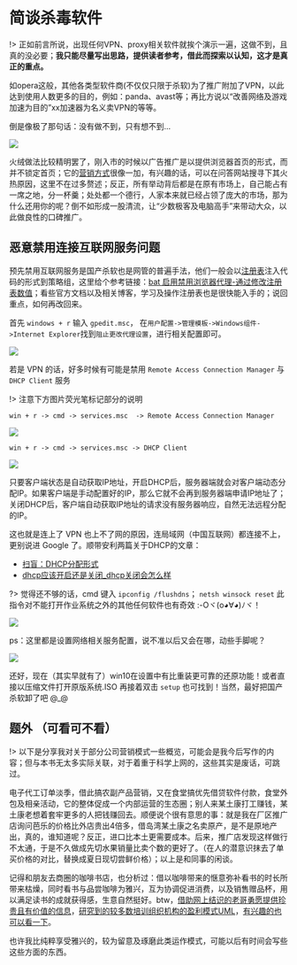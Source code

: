 # 简谈杀毒软件

!> 正如前言所说，出现任何VPN、proxy相关软件就挨个演示一遍，这做不到，且真的没必要；**我只能尽量写出思路，提供读者参考，借此而探索以认知，这才是真正的重点。**

如opera这般，其他各类型软件商(不仅仅只限于杀软)为了推广附加了VPN，以此达到使用人数更多的目的，例如：panda、avast等；再比方说以“改善网络及游戏加速为目的”xx加速器为名义卖VPN的等等。

倒是像极了那句话：没有做不到，只有想不到...

![](https://i.postimg.cc/NjpHZTTV/QQ-20190612093300.jpg)

火绒做法比较精明罢了，刚入市的时候以广告推广是以提供浏览器首页的形式，而并不锁定首页；它的[营销方式](/append/guochan-sharuan?id=一些题外话-（可看可不看）)很像一加，有兴趣的话，可以在问答网站搜寻下其火热原因，这里不在过多赘述；反正，所有举动背后都是在原有市场上，自己能占有一席之地，分一杯羹；处处都一个德行，人家本来就已经占领了庞大的市场，那为什么还用你的呢？倒不如形成一股清流，让“少数极客及电脑高手”来带动大众，以此做良性的口碑推广。

## 恶意禁用连接互联网服务问题

预先禁用互联网服务是国产杀软也是网管的普遍手法，他们一般会以[注册表](https://baike.baidu.com/item/%E6%B3%A8%E5%86%8C%E8%A1%A8)注入代码的形式到策略组，这里给个参考链接：[bat 启用禁用浏览器代理-通过修改注册表数值](https://cuityang.iteye.com/blog/2438902)；看些官方文档以及相关博客，学习及操作注册表也是很快能入手的；说回重点，如何再改回来。

首先 `windows + r` 输入 `gpedit.msc`， 在`用户配置->管理模板->Windows组件->Internet Explorer`找到`阻止更改代理设置`，进行相关配置即可。

![](https://i.postimg.cc/fR6Ht6qD/Snipaste-2019-06-12-11-06-32.png)

若是 VPN 的话，好多时候有可能是禁用 `Remote Access Connection Manager` 与 `DHCP Client` 服务

!> 注意下方图片荧光笔标记部分的说明

`win + r -> cmd -> services.msc  -> Remote Access Connection Manager`

![](https://i.postimg.cc/XNpDqPNx/Snipaste-2019-06-30-00-22-10.png)

`win + r -> cmd -> services.msc -> DHCP Client`

![](https://i.postimg.cc/C16PJG7j/2019-06-30-002835.png)

只要客户端状态是自动获取IP地址，开启DHCP后，服务器端就会对客户端动态分配IP。如果客户端是手动配置好的IP，那么它就不会再到服务器端申请IP地址了；关闭DHCP后，客户端自动获取IP地址的请求没有服务器响应，自然无法远程分配的IP。

这也就是连上了 VPN 也上不了网的原因，连局域网（中国互联网）都连接不上，更别说进 Google 了。顺带安利两篇关于DHCP的文章：

* [扫盲：DHCP分配形式](http://server.51cto.com/sCollege-147540.htm)
* [dhcp应该开启还是关闭_dhcp关闭会怎么样](http://www.elecfans.com/baike/wangluo/luyouqi/20180307644000.html)

?> 觉得还不够的话，cmd 键入 `ipconfig /flushdns`； `netsh winsock reset` 此指令对不能打开作业系统之外的其他任何软件也有奇效 :-Oヾ(o◕∀◕)ﾉヾ！

![](https://i.postimg.cc/sXfNPbS8/Snipaste-2019-06-12-11-28-17.png)

ps：这里都是设置网络相关服务配置，说不准以后又会在哪，动些手脚呢？

![](https://i.postimg.cc/xCT9kxdj/Snipaste-2019-06-12-11-39-47.png)

还好，现在（其实早就有了）win10在设置中有比重装更可靠的还原功能！或者直接以压缩文件打开原版系统.ISO 再接着双击 `setup` 也可找到！当然，最好把国产杀软卸了吧 @_@

## 题外 （可看可不看）

!> 以下是分享我对关于部分公司营销模式一些概览，可能会是我今后写作的内容；但与本书无太多实际关联，对于着重于科学上网的，这些其实是废话，可跳过。

电子代工订单淡季，借此搞农副产品营销，又在食堂搞优先借贷软件付款，食堂外包及相亲活动，它的整体促成一个内部运营的生态圈；别人来某土康打工赚钱，某土康老想着套牢更多的人把钱赚回去。顺便说个很有意思的事：就是我在厂区推广店询问芭乐的价格比外店贵出4倍多，借岛湾某土康之名卖原产，是不是原地产出，真的，谁知道呢？反正，进口比本土更需要成本。后来，推广店发现这样做行不太通，于是不久做成先切水果销量比卖个数的更好了。（在人的潜意识抹去了单买价格的对比，替换成夏日现切尝鲜价格）；以上是和同事的闲谈。

记得和朋友去商圈的咖啡书店，也分析过：借以咖啡带来的惬意弥补看书的时长所带来枯燥，同时看书与品尝咖啡为雅兴，互为协调促进消费，以及销售赠品杯，用以满足读书的成就获得感，生意自然挺好。btw，[借助网上结识的老哥勇愿提供珍贵且有价值的信息](https://i.postimg.cc/qMRLWY7V/125.png)，[研究到的较多数培训组织机构的盈利模式UML](https://i.postimg.cc/rpmHkMLr/2019-04-05-233908.png)，[有兴趣的也可以看一下](https://github.com/hoodiearon/TI-Analysis)。

也许我比纯粹享受雅兴的，较为留意及琢磨此类运作模式，可能以后有时间会写些这些方面的东西。
